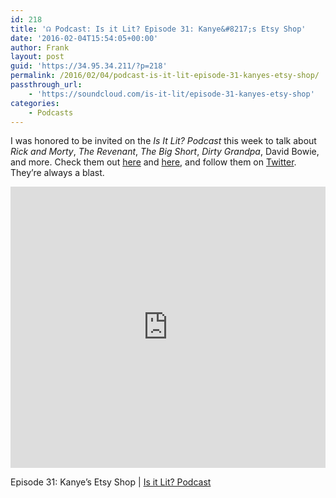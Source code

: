 ```yaml
---
id: 218
title: '☊ Podcast: Is it Lit? Episode 31: Kanye&#8217;s Etsy Shop'
date: '2016-02-04T15:54:05+00:00'
author: Frank
layout: post
guid: 'https://34.95.34.211/?p=218'
permalink: /2016/02/04/podcast-is-it-lit-episode-31-kanyes-etsy-shop/
passthrough_url:
    - 'https://soundcloud.com/is-it-lit/episode-31-kanyes-etsy-shop'
categories:
    - Podcasts
---
```


I was honored to be invited on the *Is It Lit? Podcast* this week to talk about *Rick and Morty*, *The Revenant*, *The Big Short*, *Dirty Grandpa*, David Bowie, and more. Check them out [here](https://itunes.apple.com/us/podcast/is-it-lit-podcast/id1024343779) and [here](https://soundcloud.com/is-it-lit/episode-31-kanyes-etsy-shop), and follow them on [Twitter](https://twitter.com/isitlitpodcast). They’re always a blast.

 <iframe frameborder="no" height="450" scrolling="no" src="https://w.soundcloud.com/player/?url=https%3A//api.soundcloud.com/tracks/244824325&auto_play=false&hide_related=false&show_comments=true&show_user=true&show_reposts=false&visual=true" width="100%"></iframe>

Episode 31: Kanye’s Etsy Shop | [Is it Lit? Podcast](https://soundcloud.com/is-it-lit/episode-31-kanyes-etsy-shop)